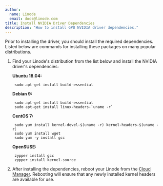 ```yaml
---
author:
  name: Linode
  email: docs@linode.com
title: Install NVIDIA Driver Dependencies
description: "How to install GPU NVIDIA driver dependencies."
---
```


Prior to installing the driver, you should install the required dependencies. Listed below are commands for installing these packages on many popular distributions.

1. Find your Linode's distribution from the list below and install the NVIDIA driver's dependencies:

    **Ubuntu 18.04:**

        sudo apt-get install build-essential

    **Debian 9:**

        sudo apt-get install build-essential
        sudo apt-get install linux-headers-`uname -r`

    **CentOS 7:**

        sudo yum install kernel-devel-$(uname -r) kernel-headers-$(uname -r)
        sudo yum install wget
        sudo yum -y install gcc

    **OpenSUSE:**

        zypper install gcc
        zypper install kernel-source

1. After installing the dependencies, reboot your Linode from the [Cloud Manager](https://cloud.linode.com). Rebooting will ensure that any newly installed kernel headers are available for use.